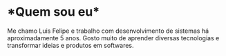 <h1>*Quem sou eu*</h1>

<p>Me chamo Luis Felipe e trabalho com desenvolvimento de sistemas há aproximadamente 5 anos. Gosto muito de aprender diversas tecnologias e transformar ideias e produtos em softwares.</p>



<!--
**luis-mendes018/luis-mendes018** is a ✨ _special_ ✨ repository because its `README.md` (this file) appears on your GitHub profile.

Here are some ideas to get you started:

- 🔭 I’m currently working on ...
- 🌱 I’m currently learning ...
- 👯 I’m looking to collaborate on ...
- 🤔 I’m looking for help with ...
- 💬 Ask me about ...
- 📫 How to reach me: ...
- 😄 Pronouns: ...
- ⚡ Fun fact: ...
-->
